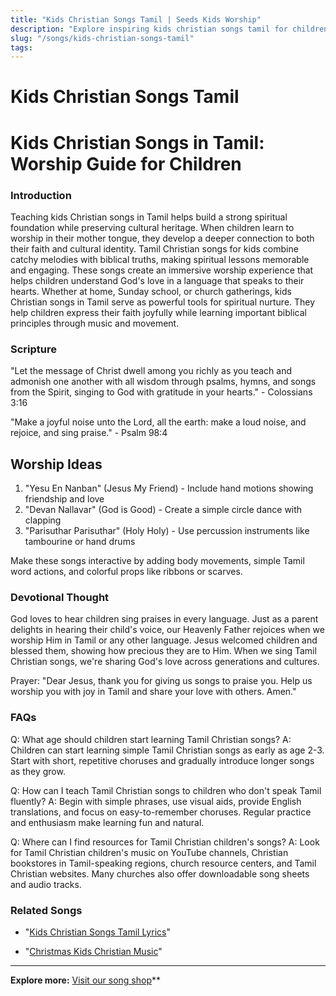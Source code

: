 ```yaml
---
title: "Kids Christian Songs Tamil | Seeds Kids Worship"
description: "Explore inspiring kids christian songs tamil for children's worship and faith development. Biblical music resources for families and ministry."
slug: "/songs/kids-christian-songs-tamil"
tags:
---
```


# Kids Christian Songs Tamil

# Kids Christian Songs in Tamil: Worship Guide for Children

### Introduction
Teaching kids Christian songs in Tamil helps build a strong spiritual foundation while preserving cultural heritage. When children learn to worship in their mother tongue, they develop a deeper connection to both their faith and cultural identity. Tamil Christian songs for kids combine catchy melodies with biblical truths, making spiritual lessons memorable and engaging. These songs create an immersive worship experience that helps children understand God's love in a language that speaks to their hearts. Whether at home, Sunday school, or church gatherings, kids Christian songs in Tamil serve as powerful tools for spiritual nurture. They help children express their faith joyfully while learning important biblical principles through music and movement.

### Scripture
"Let the message of Christ dwell among you richly as you teach and admonish one another with all wisdom through psalms, hymns, and songs from the Spirit, singing to God with gratitude in your hearts." - Colossians 3:16

"Make a joyful noise unto the Lord, all the earth: make a loud noise, and rejoice, and sing praise." - Psalm 98:4

## Worship Ideas
1. "Yesu En Nanban" (Jesus My Friend) - Include hand motions showing friendship and love
2. "Devan Nallavar" (God is Good) - Create a simple circle dance with clapping
3. "Parisuthar Parisuthar" (Holy Holy) - Use percussion instruments like tambourine or hand drums

Make these songs interactive by adding body movements, simple Tamil word actions, and colorful props like ribbons or scarves.

### Devotional Thought
God loves to hear children sing praises in every language. Just as a parent delights in hearing their child's voice, our Heavenly Father rejoices when we worship Him in Tamil or any other language. Jesus welcomed children and blessed them, showing how precious they are to Him. When we sing Tamil Christian songs, we're sharing God's love across generations and cultures.

Prayer: "Dear Jesus, thank you for giving us songs to praise you. Help us worship you with joy in Tamil and share your love with others. Amen."

### FAQs
Q: What age should children start learning Tamil Christian songs?
A: Children can start learning simple Tamil Christian songs as early as age 2-3. Start with short, repetitive choruses and gradually introduce longer songs as they grow.

Q: How can I teach Tamil Christian songs to children who don't speak Tamil fluently?
A: Begin with simple phrases, use visual aids, provide English translations, and focus on easy-to-remember choruses. Regular practice and enthusiasm make learning fun and natural.

Q: Where can I find resources for Tamil Christian children's songs?
A: Look for Tamil Christian children's music on YouTube channels, Christian bookstores in Tamil-speaking regions, church resource centers, and Tamil Christian websites. Many churches also offer downloadable song sheets and audio tracks.

### Related Songs

- "[Kids Christian Songs Tamil Lyrics](/songs/kids-christian-songs-tamil-lyrics/)"

- "[Christmas Kids Christian Music](/activities/christmas-kids-christian-music/)"

---

**Explore more:** [Visit our song shop](https://seedskidsworship.com/shop)**

<!-- Schema Markup -->
<script type="application/ld+json">
{
  "@context": "https://schema.org",
  "@type": "MusicRecording",
  "name": "Kids Christian Songs Tamil",
  "byArtist": {
    "@type": "MusicGroup",
    "name": "Seeds Kids Worship"
  },
  "isFamilyFriendly": true,
  "url": "https://seedskidsworship.com/songs/kids-christian-songs-tamil/"
}
</script>